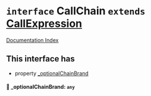 # `interface` CallChain `extends` [CallExpression](../interface.CallExpression/README.md)

[Documentation Index](../README.md)

## This interface has

- property [\_optionalChainBrand](#-_optionalchainbrand-any)


#### 📄 \_optionalChainBrand: `any`




